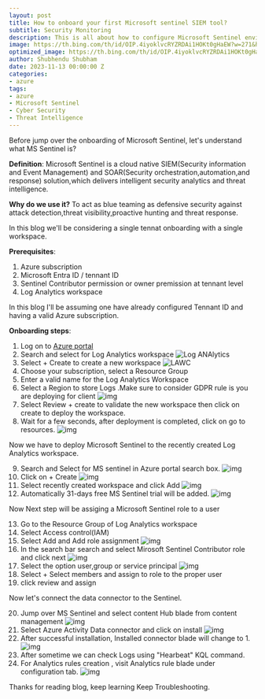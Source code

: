 ```yaml
---
layout: post
title: How to onboard your first Microsoft sentinel SIEM tool?
subtitle: Security Monitoring 
description: This is all about how to configure Microsoft Sentinel environment with Log Analytics workspace
image: https://th.bing.com/th/id/OIP.4iyoklvcRYZRDAi1HOKt0gHaEW?w=271&h=180&c=7&r=0&o=5&pid=1.7
optimized_image: https://th.bing.com/th/id/OIP.4iyoklvcRYZRDAi1HOKt0gHaEW?w=271&h=180&c=7&r=0&o=5&pid=1.7
author: Shubhendu Shubham
date: 2023-11-13 00:00:00 Z
categories:
- azure
tags:
- azure
- Microsoft Sentinel
- Cyber Security
- Threat Intelligence
---
```

Before jump over the onboarding of Microsoft Sentinel, let's understand what MS Sentinel is?

**Definition**: Microsoft Sentinel is a cloud native SIEM(Security information and Event Management) and SOAR(Security orchestration,automation,and response) solution,which delivers intelligent security analytics and threat intelligence.

**Why do we use it?**
To act as blue teaming as defensive security against attack detection,threat visibility,proactive hunting and threat response.

In this blog we'll be considering a single tennat onboarding with a single workspace.

**Prerequisites**:

1. Azure subscription 
2. Microsoft Entra ID / tennant ID
3. Sentinel Contributor permission or owner premission at tennant level
4. Log Analytics workspace

In this blog I'll be assuming one have already configured Tennant ID and having a valid Azure subscription.

**Onboarding steps**:

1. Log on to [Azure portal](https://portal.azure.com)
2. Search and select for Log Analytics workspace
![Log ANAlytics](https://res.cloudinary.com/hugs4bugs/image/upload/v1699907667/Azure/sentinel/bzdaurygtsspwatefto8.jpg)
3. Select + Create to create a new workspace
![LAWC](https://res.cloudinary.com/hugs4bugs/image/upload/v1699907666/Azure/sentinel/saaksvzy6debecqkb3ie.jpg)
4. Choose your subscription, select a Resource Group
5. Enter a valid name for the Log Analytics Workspace
6. Select a Region to store Logs .Make sure to consider GDPR rule is you are deploying for client 
![img](https://res.cloudinary.com/hugs4bugs/image/upload/v1699907671/Azure/sentinel/ow2ey5y8zgp0srhdx5ip.jpg)
7. Select Review + create to validate the new workspace then click on create to deploy the workspace.
8. Wait for a few seconds, after deployment is completed, click on go to resources.
![img](https://res.cloudinary.com/hugs4bugs/image/upload/v1699907668/Azure/sentinel/tamg3g47xjt3aqcafah7.jpg)

Now we have to deploy Microsoft Sentinel to the recently created Log Analytics workspace.

9. Search and Select for MS sentinel in Azure portal search box.
![img](https://res.cloudinary.com/hugs4bugs/image/upload/v1699907672/Azure/sentinel/bvpfkdfbo8iwda6ed31p.jpg)
10. Click on + Create
![img](https://res.cloudinary.com/hugs4bugs/image/upload/v1699907666/Azure/sentinel/ir1ribi6c7xs6vau1cq6.jpg)
11. Select recently created workspace and click Add
![img](https://res.cloudinary.com/hugs4bugs/image/upload/v1699907667/Azure/sentinel/th3jwvjnpixi7wafjsvq.jpg)
12. Automatically 31-days free MS Sentinel trial will be added.
![img](https://res.cloudinary.com/hugs4bugs/image/upload/v1699907670/Azure/sentinel/hk8adnyzpwe3f3fwvpsb.jpg)

Now Next step will be assiging a Microsoft Sentinel role to a user

13. Go to the Resource Group of Log Analytics workspace
14. Select Access control(IAM)
15. Select Add and Add role assignment
![img](https://res.cloudinary.com/hugs4bugs/image/upload/v1699907672/Azure/sentinel/u64u5cwmj6idkh0rcnna.jpg)
16. In the search bar search and select Mirosoft Sentinel Contributor role and click next
![img](https://res.cloudinary.com/hugs4bugs/image/upload/v1699907671/Azure/sentinel/myrh9fvuat1fipd9d6c3.jpg)
17. Select the option user,group or service principal
![img](https://res.cloudinary.com/hugs4bugs/image/upload/v1699907672/Azure/sentinel/v4qzy8yrkljapyuraw8t.jpg)
18. Select + Select members and assign to role to the proper user
19. click review and assign

Now let's connect the data connector to the Sentinel.

20. Jump over MS Sentinel and select content Hub blade from content management 
![img](https://res.cloudinary.com/hugs4bugs/image/upload/v1699907673/Azure/sentinel/htb6vprwyjitc5rqbvz5.jpg)
21. Select Azure Activity Data connector and click on install
![img](https://res.cloudinary.com/hugs4bugs/image/upload/v1699907673/Azure/sentinel/jbgwlgtlskqhyem99c0p.jpg)
22. After successful installation, Installed connector blade will change to 1.
![img](https://res.cloudinary.com/hugs4bugs/image/upload/v1699907674/Azure/sentinel/pjpnlhtbn2m88xufb2kd.jpg)
23. After sometime we can check Logs using "Hearbeat" KQL command.
24. For Analytics rules creation , visit Analytics rule blade under configuration tab.
![img](https://res.cloudinary.com/hugs4bugs/image/upload/v1699907793/Azure/sentinel/w9jxbtsy9utye4kp9dw9.jpg)

Thanks for reading blog, keep learning Keep Troubleshooting.